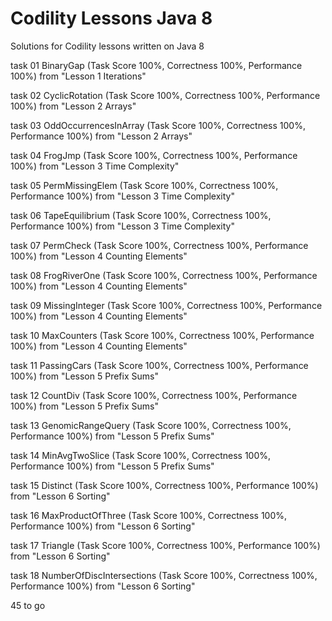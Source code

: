 # Codility Lessons Java 8
Solutions for Codility lessons written on Java 8

task 01	BinaryGap (Task Score 100%, Correctness 100%, Performance 100%) from "Lesson 1 Iterations"

task 02	CyclicRotation (Task Score 100%, Correctness 100%, Performance 100%) from "Lesson 2 Arrays"

task 03	OddOccurrencesInArray (Task Score 100%, Correctness 100%, Performance 100%) from "Lesson 2 Arrays"

task 04	FrogJmp (Task Score 100%, Correctness 100%, Performance 100%) from "Lesson 3 Time Complexity"

task 05	PermMissingElem (Task Score 100%, Correctness 100%, Performance 100%) from "Lesson 3 Time Complexity"

task 06	TapeEquilibrium (Task Score 100%, Correctness 100%, Performance 100%) from "Lesson 3 Time Complexity"

task 07	PermCheck (Task Score 100%, Correctness 100%, Performance 100%) from "Lesson 4 Counting Elements"

task 08	FrogRiverOne (Task Score 100%, Correctness 100%, Performance 100%) from "Lesson 4 Counting Elements"

task 09	MissingInteger (Task Score 100%, Correctness 100%, Performance 100%) from "Lesson 4 Counting Elements"

task 10	MaxCounters (Task Score 100%, Correctness 100%, Performance 100%) from "Lesson 4 Counting Elements"

task 11	PassingCars (Task Score 100%, Correctness 100%, Performance 100%) from "Lesson 5 Prefix Sums"

task 12	CountDiv (Task Score 100%, Correctness 100%, Performance 100%) from "Lesson 5 Prefix Sums"

task 13	GenomicRangeQuery (Task Score 100%, Correctness 100%, Performance 100%) from "Lesson 5 Prefix Sums"

task 14	MinAvgTwoSlice (Task Score 100%, Correctness 100%, Performance 100%) from "Lesson 5 Prefix Sums"

task 15	Distinct (Task Score 100%, Correctness 100%, Performance 100%) from "Lesson 6 Sorting"

task 16	MaxProductOfThree (Task Score 100%, Correctness 100%, Performance 100%) from "Lesson 6 Sorting"

task 17	Triangle (Task Score 100%, Correctness 100%, Performance 100%) from "Lesson 6 Sorting"

task 18	NumberOfDiscIntersections (Task Score 100%, Correctness 100%, Performance 100%) from "Lesson 6 Sorting"

45 to go